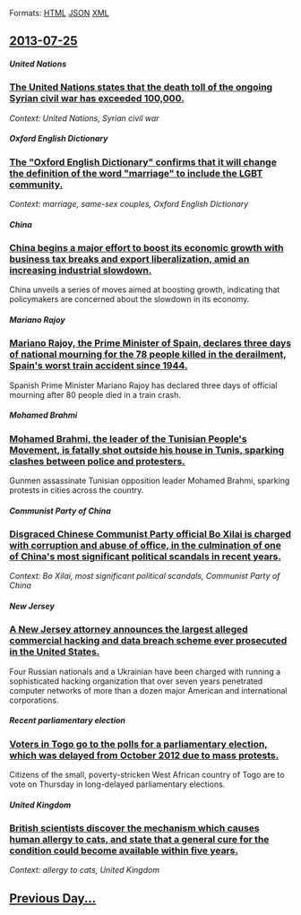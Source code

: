 
Formats: [HTML](2013/07/25/index.html)  [JSON](2013/07/25/index.json)  [XML](2013/07/25/index.xml)  

## [2013-07-25](/news/2013/07/25/index.md)

##### United Nations
### [The United Nations states that the death toll of the ongoing Syrian civil war has exceeded 100,000. ](/news/2013/07/25/the-united-nations-states-that-the-death-toll-of-the-ongoing-syrian-civil-war-has-exceeded-100-000.md)
_Context: United Nations, Syrian civil war_

##### Oxford English Dictionary
### [The "Oxford English Dictionary" confirms that it will change the definition of the word "marriage" to include the LGBT community. ](/news/2013/07/25/the-oxford-english-dictionary-confirms-that-it-will-change-the-definition-of-the-word-marriage-to-include-the-lgbt-community.md)
_Context: marriage, same-sex couples, Oxford English Dictionary_

##### China
### [China begins a major effort to boost its economic growth with business tax breaks and export liberalization, amid an increasing industrial slowdown. ](/news/2013/07/25/china-begins-a-major-effort-to-boost-its-economic-growth-with-business-tax-breaks-and-export-liberalization-amid-an-increasing-industrial-s.md)
China unveils a series of moves aimed at boosting growth, indicating that policymakers are concerned about the slowdown in its economy.

##### Mariano Rajoy
### [Mariano Rajoy, the Prime Minister of Spain, declares three days of national mourning for the 78 people killed in the derailment, Spain's worst train accident since 1944. ](/news/2013/07/25/mariano-rajoy-the-prime-minister-of-spain-declares-three-days-of-national-mourning-for-the-78-people-killed-in-the-derailment-spain-s-wor.md)
Spanish Prime Minister Mariano Rajoy has declared three days of official mourning after 80 people died in a train crash.

##### Mohamed Brahmi
### [Mohamed Brahmi, the leader of the Tunisian People's Movement, is fatally shot outside his house in Tunis, sparking clashes between police and protesters. ](/news/2013/07/25/mohamed-brahmi-the-leader-of-the-tunisian-people-s-movement-is-fatally-shot-outside-his-house-in-tunis-sparking-clashes-between-police-an.md)
Gunmen assassinate Tunisian opposition leader Mohamed Brahmi, sparking protests in cities across the country.

##### Communist Party of China
### [Disgraced Chinese Communist Party official Bo Xilai is charged with corruption and abuse of office, in the culmination of one of China's most significant political scandals in recent years. ](/news/2013/07/25/disgraced-chinese-communist-party-official-bo-xilai-is-charged-with-corruption-and-abuse-of-office-in-the-culmination-of-one-of-china-s-mos.md)
_Context: Bo Xilai, most significant political scandals, Communist Party of China_

##### New Jersey
### [A New Jersey attorney announces the largest alleged commercial hacking and data breach scheme ever prosecuted in the United States. ](/news/2013/07/25/a-new-jersey-attorney-announces-the-largest-alleged-commercial-hacking-and-data-breach-scheme-ever-prosecuted-in-the-united-states.md)
Four Russian nationals and a Ukrainian have been charged with running a sophisticated hacking organization that over seven years penetrated computer networks of more than a dozen major American and international corporations.

##### Recent parliamentary election
### [Voters in Togo go to the polls for a parliamentary election, which was delayed from October 2012 due to mass protests. ](/news/2013/07/25/voters-in-togo-go-to-the-polls-for-a-parliamentary-election-which-was-delayed-from-october-2012-due-to-mass-protests.md)
Citizens of the small, poverty-stricken West African country of Togo are to vote on Thursday in long-delayed parliamentary elections.

##### United Kingdom
### [British scientists discover the mechanism which causes human allergy to cats, and state that a general cure for the condition could become available within five years. ](/news/2013/07/25/british-scientists-discover-the-mechanism-which-causes-human-allergy-to-cats-and-state-that-a-general-cure-for-the-condition-could-become-a.md)
_Context: allergy to cats, United Kingdom_

## [Previous Day...](/news/2013/07/24/index.md)

